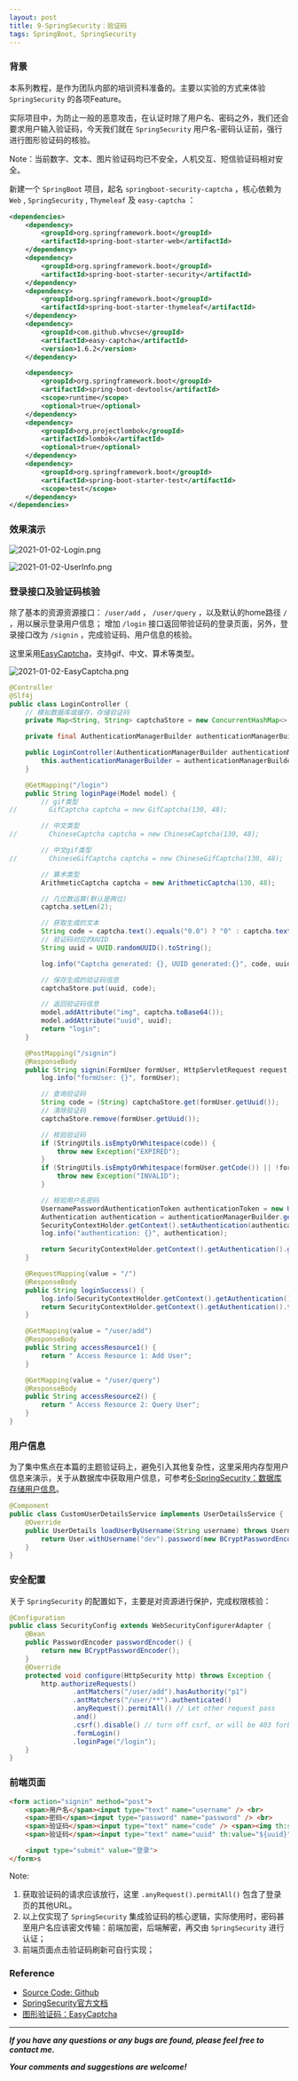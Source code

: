 ```yaml
---
layout: post
title: 9-SpringSecurity：验证码
tags: SpringBoot, SpringSecurity
---
```


### 背景

本系列教程，是作为团队内部的培训资料准备的。主要以实验的方式来体验 `SpringSecurity` 的各项Feature。

实际项目中，为防止一般的恶意攻击，在认证时除了用户名、密码之外，我们还会要求用户输入验证码，今天我们就在 `SpringSecurity` 用户名-密码认证前，强行进行图形验证码的核验。

Note：当前数字、文本、图片验证码均已不安全，人机交互、短信验证码相对安全。

新建一个 `SpringBoot` 项目，起名 `springboot-security-captcha` ，核心依赖为 `Web` , `SpringSecurity` , `Thymeleaf` 及 `easy-captcha` ：

``` xml
<dependencies>
    <dependency>
        <groupId>org.springframework.boot</groupId>
        <artifactId>spring-boot-starter-web</artifactId>
    </dependency>
    <dependency>
        <groupId>org.springframework.boot</groupId>
        <artifactId>spring-boot-starter-security</artifactId>
    </dependency>
    <dependency>
        <groupId>org.springframework.boot</groupId>
        <artifactId>spring-boot-starter-thymeleaf</artifactId>
    </dependency>
    <dependency>
        <groupId>com.github.whvcse</groupId>
        <artifactId>easy-captcha</artifactId>
        <version>1.6.2</version>
    </dependency>

    <dependency>
        <groupId>org.springframework.boot</groupId>
        <artifactId>spring-boot-devtools</artifactId>
        <scope>runtime</scope>
        <optional>true</optional>
    </dependency>
    <dependency>
        <groupId>org.projectlombok</groupId>
        <artifactId>lombok</artifactId>
        <optional>true</optional>
    </dependency>
    <dependency>
        <groupId>org.springframework.boot</groupId>
        <artifactId>spring-boot-starter-test</artifactId>
        <scope>test</scope>
    </dependency>
</dependencies>
```

### 效果演示

![2021-01-02-Login.png](https://github.com/heartsuit/heartsuit.github.io/raw/master/pictures/2021-01-02-Login.png)

![2021-01-02-UserInfo.png](https://github.com/heartsuit/heartsuit.github.io/raw/master/pictures/2021-01-02-UserInfo.png)

### 登录接口及验证码核验

除了基本的资源资源接口： `/user/add` ， `/user/query` ，以及默认的home路径 `/` ，用以展示登录用户信息；
增加 `/login` 接口返回带验证码的登录页面，另外，登录接口改为 `/signin` ，完成验证码、用户信息的核验。

这里采用[EasyCaptcha](https://gitee.com/whvse/EasyCaptcha)，支持gif、中文、算术等类型。

![2021-01-02-EasyCaptcha.png](https://github.com/heartsuit/heartsuit.github.io/raw/master/pictures/2021-01-02-EasyCaptcha.png)

``` java
@Controller
@Slf4j
public class LoginController {
    // 模拟数据库或缓存，存储验证码
    private Map<String, String> captchaStore = new ConcurrentHashMap<>();

    private final AuthenticationManagerBuilder authenticationManagerBuilder;

    public LoginController(AuthenticationManagerBuilder authenticationManagerBuilder) {
        this.authenticationManagerBuilder = authenticationManagerBuilder;
    }

    @GetMapping("/login")
    public String loginPage(Model model) {
        // gif类型
//        GifCaptcha captcha = new GifCaptcha(130, 48);

        // 中文类型
//        ChineseCaptcha captcha = new ChineseCaptcha(130, 48);

        // 中文gif类型
//        ChineseGifCaptcha captcha = new ChineseGifCaptcha(130, 48);

        // 算术类型
        ArithmeticCaptcha captcha = new ArithmeticCaptcha(130, 48);

        // 几位数运算(默认是两位)
        captcha.setLen(2);

        // 获取生成的文本
        String code = captcha.text().equals("0.0") ? "0" : captcha.text();
        // 验证码对应的UUID
        String uuid = UUID.randomUUID().toString();

        log.info("Captcha generated: {}, UUID generated:{}", code, uuid);

        // 保存生成的验证码信息
        captchaStore.put(uuid, code);

        // 返回验证码信息
        model.addAttribute("img", captcha.toBase64());
        model.addAttribute("uuid", uuid);
        return "login";
    }

    @PostMapping("/signin")
    @ResponseBody
    public String signin(FormUser formUser, HttpServletRequest request) throws Exception {
        log.info("formUser: {}", formUser);

        // 查询验证码
        String code = (String) captchaStore.get(formUser.getUuid());
        // 清除验证码
        captchaStore.remove(formUser.getUuid());

        // 核验验证码
        if (StringUtils.isEmptyOrWhitespace(code)) {
            throw new Exception("EXPIRED");
        }
        if (StringUtils.isEmptyOrWhitespace(formUser.getCode()) || !formUser.getCode().equalsIgnoreCase(code)) {
            throw new Exception("INVALID");
        }

        // 核验用户名密码
        UsernamePasswordAuthenticationToken authenticationToken = new UsernamePasswordAuthenticationToken(formUser.getUsername(), formUser.getPassword());
        Authentication authentication = authenticationManagerBuilder.getObject().authenticate(authenticationToken);
        SecurityContextHolder.getContext().setAuthentication(authentication);
        log.info("authentication: {}", authentication);

        return SecurityContextHolder.getContext().getAuthentication().getPrincipal().toString();
    }

    @RequestMapping(value = "/")
    @ResponseBody
    public String loginSuccess() {
        log.info(SecurityContextHolder.getContext().getAuthentication().toString());
        return SecurityContextHolder.getContext().getAuthentication().toString();
    }

    @GetMapping(value = "/user/add")
    @ResponseBody
    public String accessResource1() {
        return " Access Resource 1: Add User";
    }

    @GetMapping(value = "/user/query")
    @ResponseBody
    public String accessResource2() {
        return " Access Resource 2: Query User";
    }
}
```

### 用户信息

为了集中焦点在本篇的主题验证码上，避免引入其他复杂性，这里采用内存型用户信息来演示，关于从数据库中获取用户信息，可参考[6-SpringSecurity：数据库存储用户信息](https://blog.csdn.net/u013810234/article/details/111657815)。

``` java
@Component
public class CustomUserDetailsService implements UserDetailsService {
    @Override
    public UserDetails loadUserByUsername(String username) throws UsernameNotFoundException {
        return User.withUsername("dev").password(new BCryptPasswordEncoder().encode("123")).authorities("p1", "p2").build();
    }
}
```

### 安全配置

关于 `SpringSecurity` 的配置如下，主要是对资源进行保护，完成权限核验：

``` java
@Configuration
public class SecurityConfig extends WebSecurityConfigurerAdapter {
    @Bean
    public PasswordEncoder passwordEncoder() {
        return new BCryptPasswordEncoder();
    }
    @Override
    protected void configure(HttpSecurity http) throws Exception {
        http.authorizeRequests()
                .antMatchers("/user/add").hasAuthority("p1")
                .antMatchers("/user/**").authenticated()
                .anyRequest().permitAll() // Let other request pass
                .and()
                .csrf().disable() // turn off csrf, or will be 403 forbidden
                .formLogin()
                .loginPage("/login");
    }
}
```

### 前端页面

``` html
<form action="signin" method="post">
    <span>用户名</span><input type="text" name="username" /> <br>
    <span>密码</span><input type="password" name="password" /> <br>
    <span>验证码</span><input type="text" name="code" /> <span><img th:src="${img}"></span><br>
    <span>验证码</span><input type="text" name="uuid" th:value="${uuid}" /> <br>

    <input type="submit" value="登录">
</form>s
```

Note: 

1. 获取验证码的请求应该放行，这里 `.anyRequest().permitAll()` 包含了登录页的其他URL。
2. 以上仅实现了 `SpringSecurity` 集成验证码的核心逻辑，实际使用时，密码甚至用户名应该密文传输：前端加密，后端解密，再交由 `SpringSecurity` 进行认证；
3. 前端页面点击验证码刷新可自行实现；

### Reference

* [Source Code: Github](https://github.com/heartsuit/demo-spring-boot/tree/master/springboot-security)
* [SpringSecurity官方文档](https://docs.spring.io/spring-security/site/docs/5.4.1/reference/html5/)
* [图形验证码：EasyCaptcha](https://gitee.com/whvse/EasyCaptcha)

---

***If you have any questions or any bugs are found, please feel free to contact me.***

***Your comments and suggestions are welcome!***
